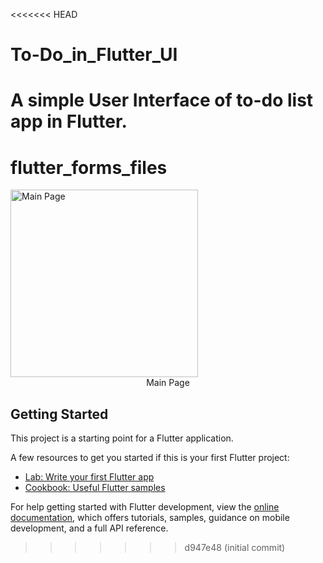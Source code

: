 <<<<<<< HEAD
# To-Do_in_Flutter_UI
A simple User Interface of to-do list app in Flutter.
=======
# flutter_forms_files

<img src="to_do_list/main_page.jpg" alt="Main Page" width="300">
<center>Main Page</center>

## Getting Started

This project is a starting point for a Flutter application.

A few resources to get you started if this is your first Flutter project:

- [Lab: Write your first Flutter app](https://docs.flutter.dev/get-started/codelab)
- [Cookbook: Useful Flutter samples](https://docs.flutter.dev/cookbook)

For help getting started with Flutter development, view the
[online documentation](https://docs.flutter.dev/), which offers tutorials,
samples, guidance on mobile development, and a full API reference.
>>>>>>> d947e48 (initial commit)
